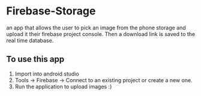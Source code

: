 # Firebase-Storage
an app that allows the user to pick an image from the phone storage and upload it their firebase project console. Then a download link is saved to the real time database.

## To use this app
1) Import into android studio
2) Tools -> Firebase -> Connect to an existing project or create a new one.
3) Run the application to upload images :)
